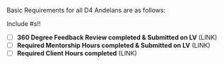Basic Requirements for all D4 Andelans are as follows: 

Include #s!!
- [ ] **360 Degree Feedback Review completed & Submitted on LV** (LINK)
- [ ] **Required Mentorship Hours completed & Submitted on LV** (LINK)
- [ ] **Required Client Hours completed** (LINK)
